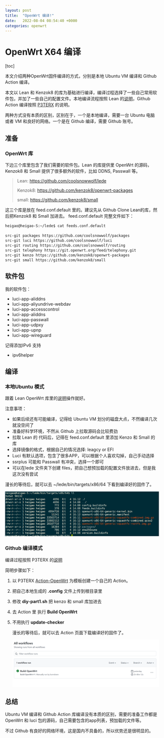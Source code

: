 ```yaml
---
layout: post
title:  "OpenWrt 编译!"
date:   2022-08-04 08:54:40 +0000
categories: openwrt
---
```


# OpenWrt X64 编译

[toc]



本文介绍两种OpenWrt固件编译的方式，分别是本地 Ubuntu VM 编译和 Github Action 编译。

本文以 Lean 和 Kenzok8 的库为基础进行编译，编译过程选择了一些自己常用软件包，并加了一些自己的配置文件。本地编译流程按照 Lean 的[说明](https://github.com/coolsnowwolf/lede)，Github Action 编译按照 [P3TERX](https://p3terx.com/archives/build-openwrt-with-github-actions.html) 的说明。

两种方式没有本质的区别，区别在于，一个是本地编译，需要一台 Ubuntu 电脑或者 VM 和良好的网络。一个是在 Github 编译，需要 Github 账号。

## 准备

### OpenWrt 库

下边三个库里包含了我们需要的软件包。Lean 的库提供里 OpenWrt 的源码，Kenzok8 和 Small 提供了很多额外的软件，比如 DDNS, Passwall 等。



> Lean: https://github.com/coolsnowwolf/lede
>
> Kenzok8: https://github.com/kenzok8/openwrt-packages
>
> small: https://github.com/kenzok8/small



这三个库是放在 feed.conf.default 里的。建议先从 Github Clone Lean的库，然后把Kenzok8 和 Small 加进去。 feed.conf.default 完整文件如下：

```shell
heigao@heigao-S:~/lede$ cat feeds.conf.default

src-git packages https://github.com/coolsnowwolf/packages
src-git luci https://github.com/coolsnowwolf/luci
src-git routing https://github.com/coolsnowwolf/routing
src-git telephony https://git.openwrt.org/feed/telephony.git
src-git kenzo https://github.com/kenzok8/openwrt-packages
src-git small https://github.com/kenzok8/small

```

## 软件包

我的软件包：

- luci-app-aliddns
- luci-app-aliyundrive-webdav
- luci-app-accesscontrol
- luci-app-aliddns
- luci-app-passwall
- luci-app-udpxy
- luci-app-upnp
- luci-app-wireguard

记得添加IPv6 支持

- ipv6helper

## 编译

### 本地Ubuntu 模式

跟着 Lean OpenWrt 库里的[说明](https://github.com/coolsnowwolf/lede)操作就好。

注意事项：

+ 如果后续还有可能编译，记得给 Ubuntu VM 划分的磁盘大点，不然编译几次就没空间了 
+ 准备好科学环境，不然从 Github 上拉取源码会比较费劲
+ 拉取 Lean 的 代码后，记得在 feed.conf.default 里添加 Kenzo 和 Small 的库
+ 选择镜像的格式，根据自己的情况选择: leagcy or EFI 
+ Luci 有默认选项，包含了很多APP，可以根据个人喜欢勾掉，自己手动选择
+ ssrplus 可能和 Passwall 有冲突，选择一个即可
+ 可以在lede 文件夹下创建 files，把自己想预加载的配置文件放进去，但是我这次没有尝试

漫长的等待后，就可以去 ~/lede/bin/targets/x86/64 下看到编译好的固件了。

![image-20220804161745057](assets/image-20220804161745057.png)

### Github 编译模式

编译过程按照 P3TERX 的[说明](https://p3terx.com/archives/build-openwrt-with-github-actions.html)

简明步骤如下：

1. 以 P3TERX [Action-OpenWrt](https://github.com/P3TERX/Actions-OpenWrt) 为模板创建一个自己的 Action。

2. 把自己本地生成的 **.config** 文件上传到根目录里

3. 修改 **diy-part1.sh** 把 kenzo 和 small 库加进去 

4. 去 Action 里 执行 **Build OpenWrt**

5. 不用执行 **update-checker**

   漫长的等待后，就可以去 Action 页面下载编译好的固件了。

   ![image-20220804161722115](assets/image-20220804161722115.png)

## 总结

Ubuntu VM 编译和 Github Action 库编译没有本质的区别，需要的准备工作都是 OpenWrt 和 luci 包的源码，自己需要包含的app列表，预加载的文件等。

不过 Github 有良好的网络环境，这是国内不具备的，所以优势还是很明显的。
